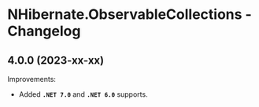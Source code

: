 # NHibernate.ObservableCollections - Changelog


## 4.0.0 (2023-xx-xx)

Improvements:
- Added **`.NET 7.0`** and **`.NET 6.0`** supports.
